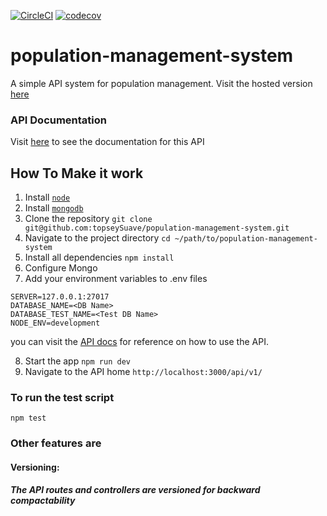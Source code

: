 [![CircleCI](https://circleci.com/gh/topseySuave/population-management-system.svg?style=svg)](https://circleci.com/gh/topseySuave/population-management-system)
[![codecov](https://codecov.io/gh/topseySuave/population-management-system/branch/master/graph/badge.svg)](https://codecov.io/gh/topseySuave/population-management-system)


# population-management-system
A simple API system for population management. Visit the hosted version [here](https://populationapi-m.herokuapp.com/)

### API Documentation
Visit [here](https://documenter.getpostman.com/view/2928491/S1EJYMg3) to see the documentation for this API

## How To Make it work
1. Install [`node`](https://nodejs.org/en/download/)
2. Install [`mongodb`](https://docs.mongodb.com/v3.2/installation/)
3. Clone the repository `git clone git@github.com:topseySuave/population-management-system.git`
4. Navigate to the project directory `cd ~/path/to/population-management-system`
5. Install all dependencies `npm install`
6. Configure Mongo
7. Add your environment variables to .env files
```
SERVER=127.0.0.1:27017
DATABASE_NAME=<DB Name>
DATABASE_TEST_NAME=<Test DB Name>
NODE_ENV=development
```
you can visit the [API docs](https://documenter.getpostman.com/view/2928491/S1EJYMg3) for reference on how to use the API.

8. Start the app `npm run dev`
9. Navigate to the API home `http://localhost:3000/api/v1/`

### To run the test script
```
npm test
```

### Other features are
#### Versioning:
##### The API routes and controllers are versioned for backward compactability
